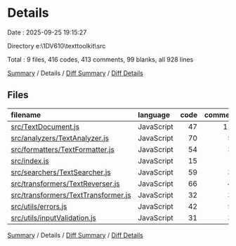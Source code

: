 # Details

Date : 2025-09-25 19:15:27

Directory e:\\1DV610\\texttoolkit\\src

Total : 9 files,  416 codes, 413 comments, 99 blanks, all 928 lines

[Summary](results.md) / Details / [Diff Summary](diff.md) / [Diff Details](diff-details.md)

## Files
| filename | language | code | comment | blank | total |
| :--- | :--- | ---: | ---: | ---: | ---: |
| [src/TextDocument.js](/src/TextDocument.js) | JavaScript | 47 | 114 | 29 | 190 |
| [src/analyzers/TextAnalyzer.js](/src/analyzers/TextAnalyzer.js) | JavaScript | 70 | 52 | 14 | 136 |
| [src/formatters/TextFormatter.js](/src/formatters/TextFormatter.js) | JavaScript | 54 | 33 | 11 | 98 |
| [src/index.js](/src/index.js) | JavaScript | 15 | 7 | 5 | 27 |
| [src/searchers/TextSearcher.js](/src/searchers/TextSearcher.js) | JavaScript | 59 | 36 | 10 | 105 |
| [src/transformers/TextReverser.js](/src/transformers/TextReverser.js) | JavaScript | 66 | 49 | 13 | 128 |
| [src/transformers/TextTransformer.js](/src/transformers/TextTransformer.js) | JavaScript | 32 | 31 | 6 | 69 |
| [src/utils/errors.js](/src/utils/errors.js) | JavaScript | 42 | 53 | 3 | 98 |
| [src/utils/inputValidation.js](/src/utils/inputValidation.js) | JavaScript | 31 | 38 | 8 | 77 |

[Summary](results.md) / Details / [Diff Summary](diff.md) / [Diff Details](diff-details.md)